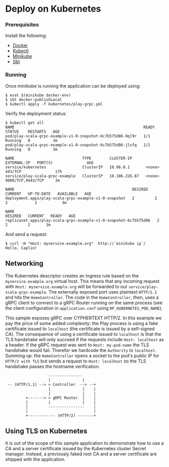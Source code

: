 # Deploy on Kubernetes


### Prerequisites

Install the following:

* [Docker](https://docs.docker.com/install/)
* [Kubectl](https://kubernetes.io/docs/tasks/tools/install-kubectl/)
* [Minikube](https://github.com/kubernetes/minikube)
* [Sbt](https://www.scala-sbt.org/)


### Running

Once minikube is running the application can be deployed using:

```
$ eval $(minikube docker-env)
$ sbt docker:publishLocal
$ kubectl apply -f kubernetes/play-grpc.yml
```

Verify the deployment status:

```
$ kubectl get all
NAME                                                         READY   STATUS    RESTARTS   AGE
pod/play-scala-grpc-example-v1-0-snapshot-6c7b575d86-9ql9r   1/1     Running   0          3m
pod/play-scala-grpc-example-v1-0-snapshot-6c7b575d86-jlsfq   1/1     Running   0          3m

NAME                              TYPE        CLUSTER-IP      EXTERNAL-IP   PORT(S)               AGE
service/kubernetes                ClusterIP   10.96.0.1       <none>        443/TCP               17h
service/play-scala-grpc-example   ClusterIP   10.106.226.87   <none>        9000/TCP,9443/TCP     3m

NAME                                                    DESIRED   CURRENT   UP-TO-DATE   AVAILABLE   AGE
deployment.apps/play-scala-grpc-example-v1-0-snapshot   2         2         2            2           3m

NAME                                                               DESIRED   CURRENT   READY   AGE
replicaset.apps/play-scala-grpc-example-v1-0-snapshot-6c7b575d86   2         2         2       3m
```

And send a request:

```
$ curl -H "Host: myservice.example.org"  http://`minikube ip`/
Hello, Caplin!
```

## Networking 

The Kubernetes descriptor creates an Ingress rule based on the `myservice.example.org` virtual host. This 
means that any incoming request with `Host: myservice.example.org` will be forwarded to our 
`service/play-scala-grpc-example`. The externally exposed port uses plaintext `HTTP/1.1` and hits 
the `HomeController`. The code in the `HomeController`, then, uses a gRPC client to connect to a gRPC Router 
running on the same process (see the client configuration in `application.conf` using `RP_KUBERNETES_POD_NAME`). 

This sample exposes gRPC over CYPHERTEXT HTTP/2. In this example we pay the price of some added complexity: the 
Play process is using a fake certificate issued to `localhost` (the certificate is issued by a self-signed CA). The consequence of using a certificate issued to `localhost` is that the TLS handshake will only succeed if the 
requests include `Host: localhost` as a header. If the gRPC request was sent to `Host: my-pod-name` the TLS 
handshake would fail. Therefor we hardcode the `Authority` to `localhost`. Summing up: the `HomeController` 
opens a socket to the pod's public IP for `HTTP/2 with TLS` but sends a request to `Host: localhost` so the 
TLS handshake passes the hostname verification.     

```
                   ---------------
                   |              |
 -- (HTTP/1.1) --> > Controller  --> --+
                   |              |    |
                   |              |    |
         +-------> > gRPC Router  |    |
         |         |              |    |
         |         ----------------    |
         |                             |
         +------------ (HTTP/2) -------+
```



## Using TLS on Kubernetes

It is out of the scope of this sample application to demonstrate how to use a CA and a server certificate issued by 
the Kubernetes cluster Secret manager. Instead, a previously faked root CA and a server certificate are shipped with 
the application.

